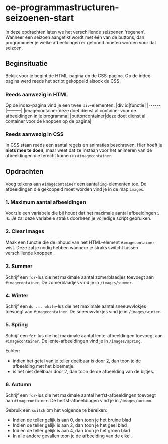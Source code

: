 # oe-programmastructuren-seizoenen-start
In deze opdrachten laten we het verschillende seizoenen 'regenen'.
Wanneer een seizoen aangetikt wordt met één van de buttons, dan programmeer je welke afbeeldingen er getoond moeten worden voor dat seizoen.

## Beginsituatie
Bekijk voor je begint de HTML-pagina en de CSS-pagina.
Op de index-pagina werd reeds het script gekoppeld alsook de CSS.

### Reeds aanwezig in HTML
Op de index-pagina vind je een twee `div`-elementen:
|div id|functie|
|------|-------|
|imagecontainer|deze doet dienst al container voor de afbeeldingen in je programma|
|buttoncontainer|deze doet dienst al container voor de knoppen op de pagina|

### Reeds aanwezig in CSS
In CSS staan reeds een aantal regels en animaties beschreven. Hier hoeft je **niets mee te doen**, maar weet dat ze instaan voor het animeren van de afbeeldingen die terecht komen in `#imagecontainer`.

## Opdrachten
Voeg telkens aan `#imagecontainer` een aantal `img`-elementen toe. De afbeeldingen die gekoppeld moet worden vind je in de map `images`.

### 1. Maximum aantal afbeeldingen
Voorzie een variabele die bij houdt dat het maximale aantal afbeeldingen `5` is. Je zal deze variabele straks doorheen je volledige script gebruiken.

### 2. Clear Images
Maak een functie die de inhoud van het HTML-element `#imagecontainer` wist. Deze zal je nodig hebben wanneer je straks switcht tussen verschillende knoppen.

### 3. Summer
Schrijf een  `for`-lus die het maximale aantal zomerblaadjes toevoegt aan `#imagecontainer`.
De zomerblaadjes vind je in `/images/summer`.

### 4. Winter
Schrijf een  `do ... while`-lus die het maximale aantal sneeuwvlokjes toevoegt aan `#imagecontainer`.
De sneeuwvlokjes vind je in `/images/winter`.

### 5. Spring
Schrijf een  `for`-lus die het maximale aantal lente-afbeeldingen toevoegt aan `#imagecontainer`.
De lente-afbeeldingen vind je in `/images/spring`.

Echter:
* indien het getal van je teller deelbaar is door 2, dan toon je de afbeelding met het bloemetje.
* is het niet deelbaar door 2, dan toon de de afbeelding van de bijtjes.

### 6. Autumn
Schrijf een  `for`-lus die het maximale aantal herfst-afbeeldingen toevoegt aan `#imagecontainer`.
De herfst-afbeeldingen vind je in `/images/autumn`.

Gebruik een `switch` om het volgende te bereiken:
* Indien de teller gelijk is aan 0, dan toon je het bruine blad
* Indien de teller gelijk is aan 2, dan toon je het geel blad
* Indien de teller gelijk is aan 4, dan toon je het groen blad
* In alle andere gevallen toon je de afbeelding van de eikel.





